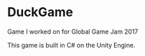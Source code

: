 # DuckGame
Game I worked on for Global Game Jam 2017

This game is built in C# on the Unity Engine.
